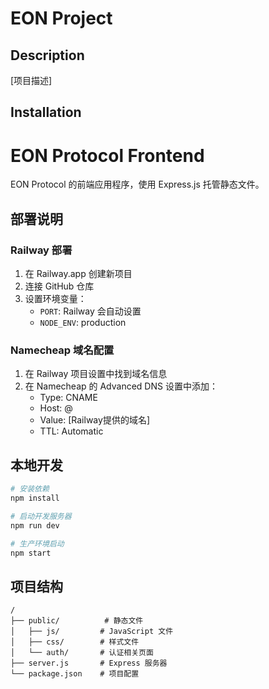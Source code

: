 # EON Project

## Description
[项目描述]

## Installation

# EON Protocol Frontend

EON Protocol 的前端应用程序，使用 Express.js 托管静态文件。

## 部署说明

### Railway 部署
1. 在 Railway.app 创建新项目
2. 连接 GitHub 仓库
3. 设置环境变量：
   - `PORT`: Railway 会自动设置
   - `NODE_ENV`: production

### Namecheap 域名配置
1. 在 Railway 项目设置中找到域名信息
2. 在 Namecheap 的 Advanced DNS 设置中添加：
   - Type: CNAME
   - Host: @
   - Value: [Railway提供的域名]
   - TTL: Automatic

## 本地开发
```bash
# 安装依赖
npm install

# 启动开发服务器
npm run dev

# 生产环境启动
npm start
```

## 项目结构
```
/
├── public/          # 静态文件
│   ├── js/         # JavaScript 文件
│   ├── css/        # 样式文件
│   └── auth/       # 认证相关页面
├── server.js       # Express 服务器
└── package.json    # 项目配置
